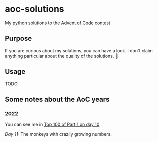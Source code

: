 # aoc-solutions
My python solutions to the [Advent of Code](https://adventofcode.com) contest

## Purpose

If you are curious about my solutions, you can have a look.
I don't claim anything particular about the quality of the solutions. 🙂

## Usage

TODO

## Some notes about the AoC years

### 2022

You can see me in [Top 100 of Part 1 on day 10](https://adventofcode.com/2022/leaderboard/day/10)

_Day 11:_ The monkeys with crazily growing numbers.
